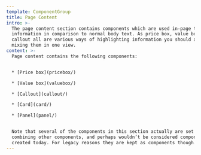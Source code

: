 ```yaml
---
template: ComponentGroup
title: Page Content
intro: >-
  The page content section contains components which are used in-page to display
  information in comparison to normal body text. As price box, value box and
  callout all are various ways of highlighting information you should avoid
  mixing them in one view.
content: >-
  Page content contains the following components:


  * [Price box](pricebox/)

  * [Value box](valuebox/)

  * [Callout](callout/)

  * [Card](card/)

  * [Panel](panel/)


  Note that several of the components in this section actually are set ways of
  combining other components, and perhaps wouldn’t be considered components if
  created today. For legacy reasons they are kept as components though.
---
```


